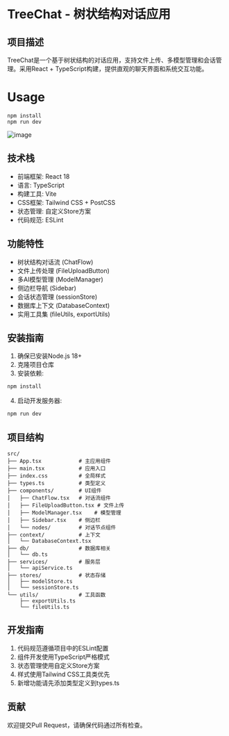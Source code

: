 # TreeChat - 树状结构对话应用

## 项目描述
TreeChat是一个基于树状结构的对话应用，支持文件上传、多模型管理和会话管理。采用React + TypeScript构建，提供直观的聊天界面和系统交互功能。

# Usage

```
npm install
npm run dev
```

![image](https://github.com/user-attachments/assets/8510a872-a835-4e70-92d6-f96d551ec35d)


## 技术栈
- 前端框架: React 18
- 语言: TypeScript
- 构建工具: Vite
- CSS框架: Tailwind CSS + PostCSS
- 状态管理: 自定义Store方案
- 代码规范: ESLint

## 功能特性
- 树状结构对话流 (ChatFlow)
- 文件上传处理 (FileUploadButton)
- 多AI模型管理 (ModelManager)
- 侧边栏导航 (Sidebar)
- 会话状态管理 (sessionStore)
- 数据库上下文 (DatabaseContext)
- 实用工具集 (fileUtils, exportUtils)

## 安装指南
1. 确保已安装Node.js 18+
2. 克隆项目仓库
3. 安装依赖:
```bash
npm install
```
4. 启动开发服务器:
```bash
npm run dev
```

## 项目结构
```
src/
├── App.tsx            # 主应用组件
├── main.tsx           # 应用入口
├── index.css          # 全局样式
├── types.ts           # 类型定义
├── components/        # UI组件
│   ├── ChatFlow.tsx   # 对话流组件
│   ├── FileUploadButton.tsx # 文件上传
│   ├── ModelManager.tsx    # 模型管理
│   ├── Sidebar.tsx    # 侧边栏
│   └── nodes/         # 对话节点组件
├── context/           # 上下文
│   └── DatabaseContext.tsx
├── db/                # 数据库相关
│   └── db.ts
├── services/          # 服务层
│   └── apiService.ts
├── stores/            # 状态存储
│   ├── modelStore.ts
│   └── sessionStore.ts
└── utils/             # 工具函数
    ├── exportUtils.ts
    └── fileUtils.ts
```

## 开发指南
1. 代码规范遵循项目中的ESLint配置
2. 组件开发使用TypeScript严格模式
3. 状态管理使用自定义Store方案
4. 样式使用Tailwind CSS工具类优先
5. 新增功能请先添加类型定义到types.ts

## 贡献
欢迎提交Pull Request，请确保代码通过所有检查。